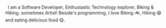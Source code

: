 &nbsp;&nbsp;I am a Software Developer, Enthusiastic Technology explorer, Biking & Hiking. sometimes Artist! 
Beside's programming, I love Biking :bike:, Hiking :sweat_smile: and eating delicious food :yum:.
